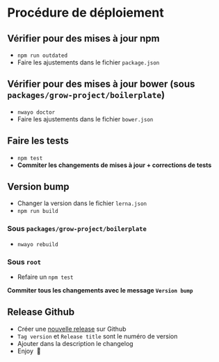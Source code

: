 # Procédure de déploiement

## Vérifier pour des mises à jour npm

- `npm run outdated`
- Faire les ajustements dans le fichier `package.json`



## Vérifier pour des mises à jour bower (sous `packages/grow-project/boilerplate`)

- `nwayo doctor`
- Faire les ajustements dans le fichier `bower.json`



## Faire les tests

- `npm test`
- **Commiter les changements de mises à jour + corrections de tests**



## Version bump

- Changer la version dans le fichier `lerna.json`
- `npm run build`

### Sous `packages/grow-project/boilerplate`

- `nwayo rebuild`

### Sous `root`

- Refaire un `npm test`

**Commiter tous les changements avec le message `Version bump`**



## Release Github

- Créer une [nouvelle release](https://github.com/absolunet/nwayo/releases/new) sur Github
- `Tag version` et `Release title` sont le numéro de version
- Ajouter dans la description le changelog
- Enjoy  🥂
